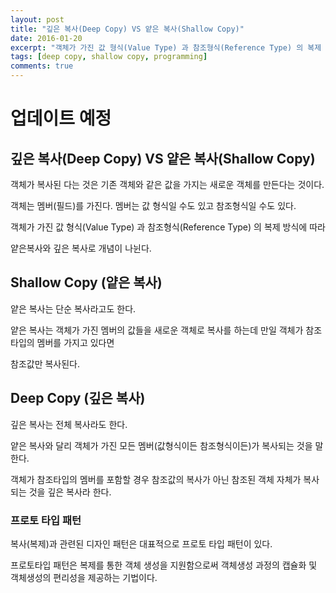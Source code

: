 ```yaml
---
layout: post
title: "깊은 복사(Deep Copy) VS 얕은 복사(Shallow Copy)"
date: 2016-01-20
excerpt: "객체가 가진 값 형식(Value Type) 과 참조형식(Reference Type) 의 복제 방식에 따라 얕은복사와 깊은 복사로 개념이 나뉜다."
tags: [deep copy, shallow copy, programming]
comments: true
---
```


# 업데이트 예정

## 깊은 복사(Deep Copy) VS 얕은 복사(Shallow Copy)

객체가 복사된 다는 것은 기존 객체와 같은 값을 가지는 새로운 객체를 만든다는 것이다.

객체는 멤버(필드)를 가진다. 멤버는 값 형식일 수도 있고 참조형식일 수도 있다.

객체가 가진 값 형식(Value Type) 과 참조형식(Reference Type) 의 복제 방식에 따라

얕은복사와 깊은 복사로 개념이 나뉜다.

## Shallow Copy (얕은 복사)

얕은 복사는 단순 복사라고도 한다.

얕은 복사는 객체가 가진 멤버의 값들을 새로운 객체로 복사를 하는데 만일 객체가 참조타입의 멤버를 가지고 있다면

참조값만 복사된다.

## Deep Copy (깊은 복사)

깊은 복사는 전체 복사라도 한다.

얕은 복사와 달리 객체가 가진 모든 멤버(값형식이든 참조형식이든)가 복사되는 것을 말한다.

객체가 참조타입의 멤버를 포함할 경우 참조값의 복사가 아닌 참조된 객체 자체가 복사되는 것을 깊은 복사라 한다.

### 프로토 타입 패턴

복사(복제)과 관련된 디자인 패턴은 대표적으로 프로토 타입 패턴이 있다.

프로토타입 패턴은 복제를 통한 객체 생성을 지원함으로써 객체생성 과정의 캡슐화 및 객체생성의 편리성을 제공하는 기법이다.